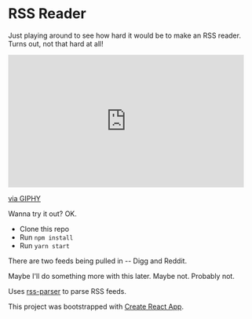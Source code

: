 # RSS Reader

Just playing around to see how hard it would be to make an RSS reader. Turns out, not that hard at all!

<iframe src="https://giphy.com/embed/ToMjGpMhVjTvjX5nLs4" width="480" height="270" frameBorder="0" class="giphy-embed" allowFullScreen></iframe><p><a href="https://giphy.com/gifs/hero0fwar-television-the-office-thats-what-she-said-ToMjGpMhVjTvjX5nLs4">via GIPHY</a></p>

Wanna try it out? OK.

* Clone this repo
* Run `npm install`
* Run `yarn start`

There are two feeds being pulled in -- Digg and Reddit.

Maybe I'll do something more with this later. Maybe not. Probably not.

Uses [rss-parser](https://github.com/bobby-brennan/rss-parser) to parse RSS feeds.

This project was bootstrapped with [Create React App](https://github.com/facebookincubator/create-react-app).
